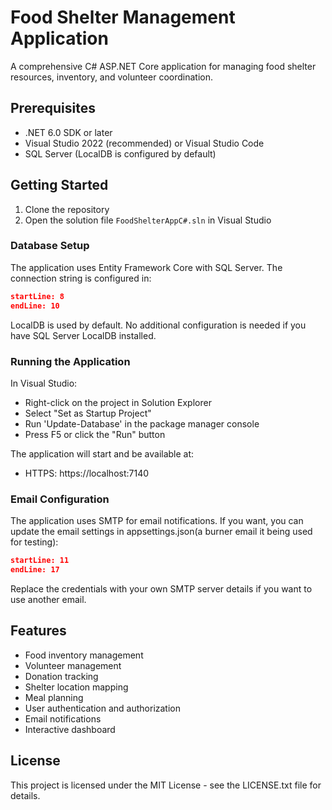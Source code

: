 # Food Shelter Management Application

A comprehensive C# ASP.NET Core application for managing food shelter resources, inventory, and volunteer coordination.

## Prerequisites

- .NET 6.0 SDK or later
- Visual Studio 2022 (recommended) or Visual Studio Code
- SQL Server (LocalDB is configured by default)

## Getting Started

1. Clone the repository
2. Open the solution file `FoodShelterAppC#.sln` in Visual Studio

### Database Setup

The application uses Entity Framework Core with SQL Server. The connection string is configured in:
```csharp:FoodShelterAppC#/appsettings.json
startLine: 8
endLine: 10
```

LocalDB is used by default. No additional configuration is needed if you have SQL Server LocalDB installed.

### Running the Application

In Visual Studio:
- Right-click on the project in Solution Explorer
- Select "Set as Startup Project"
- Run 'Update-Database' in the package manager console
- Press F5 or click the "Run" button

The application will start and be available at:
- HTTPS: https://localhost:7140

### Email Configuration

The application uses SMTP for email notifications. If you want, you can update the email settings in appsettings.json(a burner email it being used for testing):

```json:FoodShelterAppC#/appsettings.json
startLine: 11
endLine: 17
```

Replace the credentials with your own SMTP server details if you want to use another email.

## Features

- Food inventory management
- Volunteer management
- Donation tracking
- Shelter location mapping
- Meal planning
- User authentication and authorization
- Email notifications
- Interactive dashboard

## License

This project is licensed under the MIT License - see the LICENSE.txt file for details.